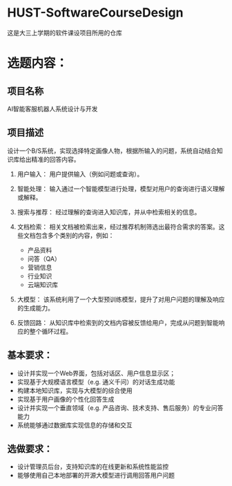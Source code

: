 # HUST-SoftwareCourseDesign
这是大三上学期的软件课设项目所用的仓库
# 选题内容：
## 项目名称
AI智能客服机器人系统设计与开发
## 项目描述
设计一个B/S系统，实现选择特定画像人物，根据所输入的问题，系统自动结合知识库给出精准的回答内容。
1. 用户输入： 用户提供输入（例如问题或查询）。

2. 智能处理： 输入通过一个智能模型进行处理，模型对用户的查询进行语义理解或解释。

3. 搜索与推荐： 经过理解的查询进入知识库，并从中检索相关的信息。

4. 文档检索： 相关文档被检索出来，经过推荐机制筛选出最符合需求的答案。这些文档包含多个类别的内容，例如：
   * 产品资料
   * 问答（QA）
   * 营销信息
   * 行业知识
   * 云端知识库
   
5. 大模型： 该系统利用了一个大型预训练模型，提升了对用户问题的理解及响应的生成能力。

6. 反馈回路： 从知识库中检索到的文档内容被反馈给用户，完成从问题到智能响应的整个循环过程。
## 基本要求：
* 设计并实现一个Web界面，包括对话区、用户信息显示区；
* 实现基于大规模语言模型（e.g. 通义千问）的对话生成功能
* 构建本地知识库，实现与大模型的综合使用
* 实现基于用户画像的个性化回答生成
* 设计并实现一个垂直领域（e.g. 产品咨询、技术支持、售后服务）的专业问答能力
* 系统能够通过数据库实现信息的存储和交互
## 选做要求：
* 设计管理员后台，支持知识库的在线更新和系统性能监控
* 能够使用自己本地部署的开源大模型进行调用回答用户问题



